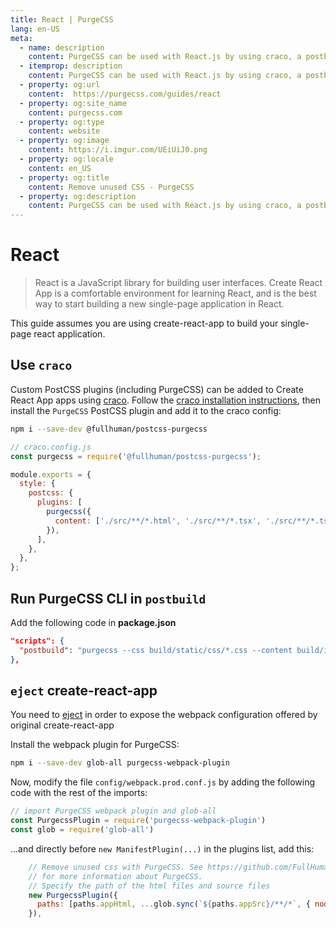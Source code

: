 ```yaml
---
title: React | PurgeCSS
lang: en-US
meta:
  - name: description
    content: PurgeCSS can be used with React.js by using craco, a postbuild script or ejecting create-react-app.
  - itemprop: description
    content: PurgeCSS can be used with React.js by using craco, a postbuild script or ejecting create-react-app.
  - property: og:url
    content:  https://purgecss.com/guides/react
  - property: og:site_name
    content: purgecss.com
  - property: og:type
    content: website
  - property: og:image
    content: https://i.imgur.com/UEiUiJ0.png
  - property: og:locale
    content: en_US
  - property: og:title
    content: Remove unused CSS - PurgeCSS
  - property: og:description
    content: PurgeCSS can be used with React.js by using craco, a postbuild script or ejecting create-react-app.
---
```


# React

> React is a JavaScript library for building user interfaces. Create React App is a comfortable environment for learning React, and is the best way to start building a new single-page application in React.

This guide assumes you are using create-react-app to build your single-page react application.


## Use `craco`

Custom PostCSS plugins (including PurgeCSS) can be added to Create React App apps using [craco](https://github.com/gsoft-inc/craco/). Follow the [craco installation instructions](https://github.com/gsoft-inc/craco/blob/master/packages/craco/README.md#installation), then install the `PurgeCSS` PostCSS plugin and add it to the craco config:

```sh
npm i --save-dev @fullhuman/postcss-purgecss
```

```js
// craco.config.js
const purgecss = require('@fullhuman/postcss-purgecss');

module.exports = {
  style: {
    postcss: {
      plugins: [
        purgecss({
          content: ['./src/**/*.html', './src/**/*.tsx', './src/**/*.ts'],
        }),
      ],
    },
  },
};

```

## Run PurgeCSS CLI in `postbuild`

Add the following code in **package.json**

```json
"scripts": {
  "postbuild": "purgecss --css build/static/css/*.css --content build/index.html build/static/js/*.js --output build/static/css"
},
```

## `eject` create-react-app 

You need to [eject](https://facebook.github.io/create-react-app/docs/available-scripts#npm-run-eject) in order to expose the webpack configuration offered by original create-react-app

Install the webpack plugin for PurgeCSS:

```sh
npm i --save-dev glob-all purgecss-webpack-plugin
```

Now, modify the file `config/webpack.prod.conf.js` by adding the following code with the rest of the imports:


```js
// import PurgeCSS webpack plugin and glob-all
const PurgecssPlugin = require('purgecss-webpack-plugin')
const glob = require('glob-all')
```

...and directly before `new ManifestPlugin(...)` in the plugins list, add this:

```js
    // Remove unused css with PurgeCSS. See https://github.com/FullHuman/purgecss
    // for more information about PurgeCSS.
    // Specify the path of the html files and source files
    new PurgecssPlugin({
      paths: [paths.appHtml, ...glob.sync(`${paths.appSrc}/**/*`, { nodir: true })]
    }),
```

